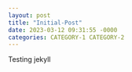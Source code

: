 ```yaml
---
layout: post
title: "Initial-Post"
date: 2023-03-12 09:31:55 -0000
categories: CATEGORY-1 CATEGORY-2
---
```


Testing jekyll
